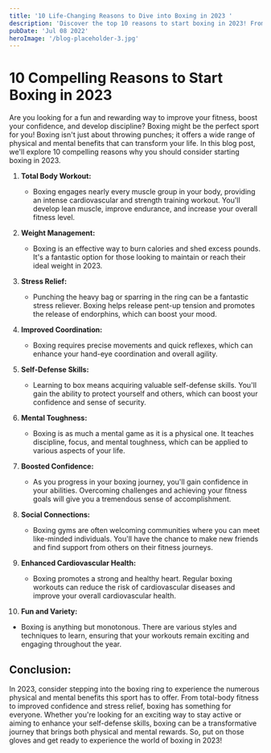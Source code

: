 ```yaml
---
title: '10 Life-Changing Reasons to Dive into Boxing in 2023 '
description: 'Discover the top 10 reasons to start boxing in 2023! From total body fitness to improved confidence, explore the benefits of this empowering sport.'
pubDate: 'Jul 08 2022'
heroImage: '/blog-placeholder-3.jpg'
---
```


# 10 Compelling Reasons to Start Boxing in 2023

Are you looking for a fun and rewarding way to improve your fitness, boost your confidence, and develop discipline? Boxing might be the perfect sport for you! Boxing isn't just about throwing punches; it offers a wide range of physical and mental benefits that can transform your life. In this blog post, we'll explore 10 compelling reasons why you should consider starting boxing in 2023.

1. **Total Body Workout:**
   - Boxing engages nearly every muscle group in your body, providing an intense cardiovascular and strength training workout. You'll develop lean muscle, improve endurance, and increase your overall fitness level.

2. **Weight Management:**
   - Boxing is an effective way to burn calories and shed excess pounds. It's a fantastic option for those looking to maintain or reach their ideal weight in 2023.

3. **Stress Relief:**
   - Punching the heavy bag or sparring in the ring can be a fantastic stress reliever. Boxing helps release pent-up tension and promotes the release of endorphins, which can boost your mood.

4. **Improved Coordination:**
   - Boxing requires precise movements and quick reflexes, which can enhance your hand-eye coordination and overall agility.

5. **Self-Defense Skills:**
   - Learning to box means acquiring valuable self-defense skills. You'll gain the ability to protect yourself and others, which can boost your confidence and sense of security.

6. **Mental Toughness:**
   - Boxing is as much a mental game as it is a physical one. It teaches discipline, focus, and mental toughness, which can be applied to various aspects of your life.

7. **Boosted Confidence:**
   - As you progress in your boxing journey, you'll gain confidence in your abilities. Overcoming challenges and achieving your fitness goals will give you a tremendous sense of accomplishment.

8. **Social Connections:**
   - Boxing gyms are often welcoming communities where you can meet like-minded individuals. You'll have the chance to make new friends and find support from others on their fitness journeys.

9. **Enhanced Cardiovascular Health:**
   - Boxing promotes a strong and healthy heart. Regular boxing workouts can reduce the risk of cardiovascular diseases and improve your overall cardiovascular health.

10. **Fun and Variety:**
   - Boxing is anything but monotonous. There are various styles and techniques to learn, ensuring that your workouts remain exciting and engaging throughout the year.

## Conclusion:
In 2023, consider stepping into the boxing ring to experience the numerous physical and mental benefits this sport has to offer. From total-body fitness to improved confidence and stress relief, boxing has something for everyone. Whether you're looking for an exciting way to stay active or aiming to enhance your self-defense skills, boxing can be a transformative journey that brings both physical and mental rewards. So, put on those gloves and get ready to experience the world of boxing in 2023!
